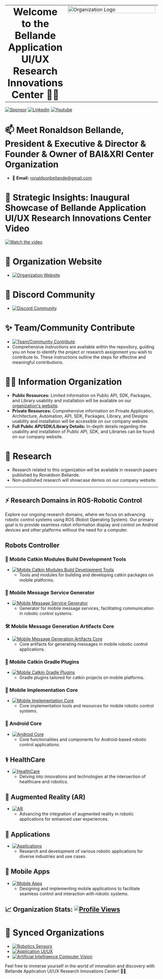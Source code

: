 <table style="border-collapse: collapse;"><tr><td valign="middle" width="35%" style="text-align: center; vertical-align: middle;">
<!-- starts -->

<h1 style="margin: 0; padding: 0;">Welcome to the Bellande Application UI/UX Research Innovations Center 🚀🤖</h1>

<!-- ends -->
</td><td valign="top" width="65%">
<!-- starts -->
  
<img src="https://github.com/Application-UI-UX.png" alt="Organization Logo" style="width: 100%;">
  
<!-- ends -->
</td></tr></table>

[![Sponsor](https://img.shields.io/badge/Sponsor-Application%20UI%20UX%20Research-red?style=for-the-badge&logo=github)](https://github.com/sponsors/Application-UI-UX)
[![Linkedin](https://img.shields.io/badge/Linkedin-Organization-green?style=for-the-badge)](https://www.linkedin.com/company/bellande-application-ui-ux-research-innovation-center)
[![Youtube](https://img.shields.io/badge/YouTube-Organization-white?style=for-the-badge)](https://www.youtube.com/channel/UCgsuL3k0CBiy4Rh8PihHyAA)

# 📫 Meet Ronaldson Bellande, President & Executive & Director & Founder & Owner of BAI&XRI Center Organization
- 📧 **Email:** ronaldsonbellande@gmail.com

# 🧰  Strategic Insights: Inaugural Showcase of Bellande Application UI/UX Research Innovations Center Video
  [![Watch the video](https://img.youtube.com/vi/Cu60VOqLMkg/0.jpg)](https://www.youtube.com/watch?v=Cu60VOqLMkg)

# 🧙 Organization Website
- [![Organization Website](https://img.shields.io/badge/Explore%20Our-Website-0099cc?style=for-the-badge)](https://application-ui-ux.github.io)

# 🌱 Discord Community
- [![Discord Community](https://img.shields.io/badge/Join%20Our-Discord-7289DA?logo=discord&style=for-the-badge)](https://discord.gg/9xmVPXEnSK)

# ✨ Team/Community Contribute
- [![Team/Community Contribute](https://img.shields.io/badge/Team/Community-Contribute-0099cc?style=for-the-badge)](https://github.com/Application-UI-UX/application_ui_ux_contributor)
- Comprehensive instructions are available within the repository, guiding you on how to identify the project or research assignment you wish to contribute to. These instructions outline the steps for effective and meaningful contributions.

# 🙋‍♀️ Information Organization
- **Public Resources:** Limited information on Public API, SDK, Packages, and Library usability and installation will be available on our [organization's website](https://application-ui-ux.github.io).
- **Private Resources:** Comprehensive information on Private Application, Architecture, Automation, API, SDK, Packages, Library, and Designs usability and installation will be accessible on our company website.
- **Full Public API/SDK/Library Details:** In-depth details regarding the usability and installation of Public API, SDK, and Libraries can be found on our company website.

# 🌈 Research
- Research related to this organization will be available in research papers published by Ronaldson Bellande.
- Non-published research will showcase demos on our company website.
--------------------------------------------------------------------------------------------------------

## ⚡ Research Domains in ROS-Robotic Control

Explore our ongoing research domains, where we focus on advancing robotic control systems using ROS (Robot Operating System). Our primary goal is to provide seamless robot information display and control on Android devices and other platforms without the need for a computer.

## Robots Controller 

### 🤖 Mobile Catkin Modules Build Development Tools
- [![Mobile Catkin Modules Build Development Tools](https://img.shields.io/badge/Mobile%20Catkin%20Modules%20Build%20Development%20Tools-Explore-0099cc?style=for-the-badge)](https://application-ui-ux.github.io/mobile_catkin_modules_build_development_tools)
  - Tools and modules for building and developing catkin packages on mobile platforms.

### 📡 Mobile Message Service Generator
- [![Mobile Message Service Generator](https://img.shields.io/badge/Mobile%20Message%20Service%20Generator-Explore-0099cc?style=for-the-badge)](https://application-ui-ux.github.io/mobile_message_service_generator)
  - Generator for mobile message services, facilitating communication in robotic control systems.

### 🛠️ Mobile Message Generation Artifacts Core
- [![Mobile Message Generation Artifacts Core](https://img.shields.io/badge/Mobile%20Message%20Generation%20Artifacts%20Core-Explore-0099cc?style=for-the-badge)](https://application-ui-ux.github.io/mobile_message_generation_artifacts_core)
  - Core artifacts for generating messages in mobile robotic control applications.

### 🧰 Mobile Catkin Gradle Plugins
- [![Mobile Catkin Gradle Plugins](https://img.shields.io/badge/Mobile%20Catkin%20Gradle%20Plugins-Explore-0099cc?style=for-the-badge)](https://application-ui-ux.github.io/mobile_catkin_gradle_plugins)
  - Gradle plugins tailored for catkin projects on mobile platforms.

### 🤖 Mobile Implementation Core
- [![Mobile Implementation Core](https://img.shields.io/badge/Mobile%20Implementation%20Core-Explore-0099cc?style=for-the-badge)](https://application-ui-ux.github.io/mobile_implementation_core)
  - Core implementation tools and resources for mobile robotic control systems.

### 📱 Android Core
- [![Android Core](https://img.shields.io/badge/Android%20Core-Explore-0099cc?style=for-the-badge)](#)
  - Core functionalities and components for Android-based robotic control applications.


## ⚕ HealthCare
- [![HealthCare](https://img.shields.io/badge/HealthCare-Explore-0099cc?style=for-the-badge)](#)
  - Delving into innovations and technologies at the intersection of healthcare and robotics.

## 🤖 Augmented Reality (AR)
- [![AR](https://img.shields.io/badge/AR-Explore-0099cc?style=for-the-badge)](#)
  - Advancing the integration of augmented reality in robotic applications for enhanced user experiences.

## 📱 Applications
- [![Applications](https://img.shields.io/badge/Applications-Explore-0099cc?style=for-the-badge)](#)
  - Research and development of various robotic applications for diverse industries and use cases.

## 📱 Mobile Apps
- [![Mobile Apps](https://img.shields.io/badge/Mobile%20Apps-Explore-0099cc?style=for-the-badge)](#)
  - Designing and implementing mobile applications to facilitate seamless control and interaction with robotic systems.


## 📈 Organization Stats: [![Profile Views](https://komarev.com/ghpvc/?username=Application-UI-UX&label=Profile+Views&color=2e8b57&style=flat)](https://github.com/Application-UI-UX)

# 🍿 Synced Organizations

- [![Robotics Sensors](https://img.shields.io/badge/Robotics%20Sensors-Explore-0099cc?style=for-the-badge)](https://github.com/Robotics-Sensors)
- [![Application UI/UX](https://img.shields.io/badge/Application%20UI%2FUX-Explore-0099cc?style=for-the-badge)](https://github.com/Application-UI-UX)
- [![Artificial Intelligence Computer Vision](https://img.shields.io/badge/Artificial%20Intelligence%20Computer%20Vision-Explore-0099cc?style=for-the-badge)](https://github.com/Artificial-Intelligence-Computer-Vision)

Feel free to immerse yourself in the world of innovation and discovery with Bellande Application UI/UX Research Innovations Center! 🚀✨
